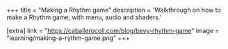 +++
title = "Making a Rhythm game"
description = 'Walkthrough on how to make a Rhythm game, with menu, audio and shaders.'

[extra]
link = "https://caballerocoll.com/blog/bevy-rhythm-game"
image = "learning/making-a-rythm-game.png"
+++
